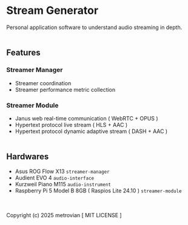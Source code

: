 # Stream Generator #
Personal application software to understand audio streaming in depth.
<br/></br>
## Features ##
### Streamer Manager ###
- Streamer coordination
- Streamer performance metric collection
### Streamer Module ###
- Janus web real-time communication ( WebRTC + OPUS )
- Hypertext protocol live stream ( HLS + AAC )
- Hypertext protocol dynamic adaptive stream ( DASH + AAC )
<br/></br>
## Hardwares ##
- Asus ROG Flow X13 ```streamer-manager```
- Audient EVO 4 ```audio-interface```
- Kurzweil Piano M115 ```audio-instrument```
- Raspberry Pi 5 Model B 8GB ( Raspios Lite 24.10 ) ```streamer-module```

<br/></br>
Copyright (c) 2025 metrovian [ MIT LICENSE ]
